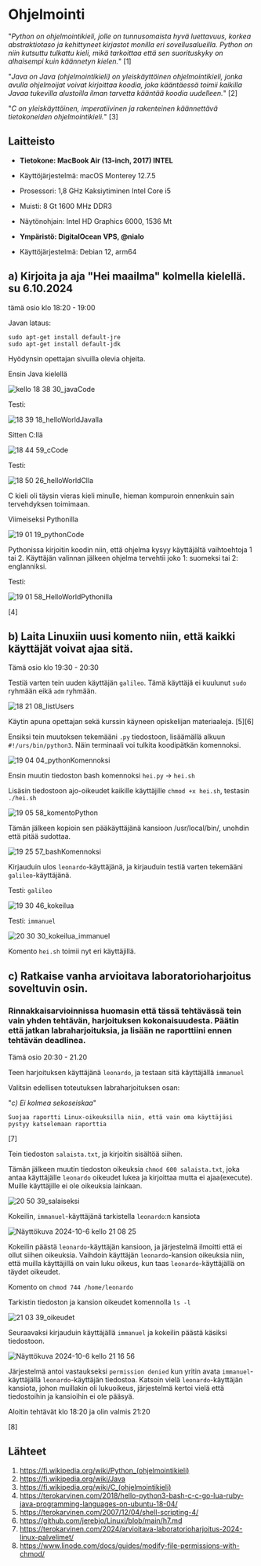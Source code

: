 # Ohjelmointi

"_Python on ohjelmointikieli, jolle on tunnusomaista hyvä luettavuus, korkea abstraktiotaso ja kehittyneet kirjastot monilla eri sovellusalueilla. Python on niin kutsuttu tulkattu kieli, mikä tarkoittaa että sen suorituskyky on alhaisempi kuin käännetyn kielen._" [1]

"_Java on Java (ohjelmointikieli) on yleiskäyttöinen ohjelmointikieli, jonka avulla ohjelmoijat voivat kirjoittaa koodia, joka kääntäessä toimii kaikilla Javaa tukevilla alustoilla ilman tarvetta kääntää koodia uudelleen._" [2]

"_C on yleiskäyttöinen, imperatiivinen ja rakenteinen käännettävä tietokoneiden ohjelmointikieli._" [3]

## Laitteisto

- **Tietokone: MacBook Air (13-inch, 2017) INTEL**
- Käyttöjärjestelmä: macOS Monterey 12.7.5
- Prosessori: 1,8 GHz Kaksiytiminen Intel Core i5
- Muisti: 8 Gt 1600 MHz DDR3
- Näytönohjain: Intel HD Graphics 6000, 1536 Mt

- **Ympäristö: DigitalOcean VPS, @nialo**
- Käyttöjärjestelmä: Debian 12, arm64

## a) Kirjoita ja aja "Hei maailma" kolmella kielellä. su 6.10.2024

tämä osio klo 18:20 - 19:00

Javan lataus:

    sudo apt-get install default-jre
    sudo apt-get install default-jdk

Hyödynsin opettajan sivuilla olevia ohjeita.

Ensin Java kielellä

![kello 18 38 30_javaCode](https://github.com/user-attachments/assets/b6969e0e-b655-4b0b-8d1e-f333cae238ff)

Testi:

![18 39 18_helloWorldJavalla](https://github.com/user-attachments/assets/fd175348-9bf0-4002-a397-4cddf37ae2d7)

Sitten C:llä

![18 44 59_cCode](https://github.com/user-attachments/assets/b06b0341-886d-4f09-8447-42ef7b34ce69)

Testi:

![18 50 26_helloWorldClla](https://github.com/user-attachments/assets/b6a0aaa6-8366-43f1-96ed-c301184e90e5)

C kieli oli täysin vieras kieli minulle, hieman kompuroin ennenkuin sain tervehdyksen toimimaan.

Viimeiseksi Pythonilla

![19 01 19_pythonCode](https://github.com/user-attachments/assets/f6724f06-e81f-4a26-9837-9fc4c3a3f030)

Pythonissa kirjoitin koodin niin, että ohjelma kysyy käyttäjältä vaihtoehtoja 1 tai 2. Käyttäjän valinnan jälkeen ohjelma tervehtii joko 1: suomeksi tai 2: englanniksi.

Testi:

![19 01 58_HelloWorldPythonilla](https://github.com/user-attachments/assets/67c505b1-25eb-43d8-896d-b6252548d0c1)

[4]

## b) Laita Linuxiin uusi komento niin, että kaikki käyttäjät voivat ajaa sitä.

Tämä osio klo 19:30 - 20:30

Testiä varten tein uuden käyttäjän `galileo`. Tämä käyttäjä ei kuulunut `sudo` ryhmään eikä `adm` ryhmään.

![18 21 08_listUsers](https://github.com/user-attachments/assets/d1f1c529-e8ee-426f-b974-ea744f9c2b27)

Käytin apuna opettajan sekä kurssin käyneen opiskelijan materiaaleja. [5][6]

Ensiksi tein muutoksen tekemääni `.py` tiedostoon, lisäämällä alkuun `#!/urs/bin/python3`. Näin terminaali voi tulkita koodipätkän komennoksi.

![19 04 04_pythonKomennoksi](https://github.com/user-attachments/assets/767b74f0-3462-413e-a79a-c324d1da6d85)

Ensin muutin tiedoston bash komennoksi `hei.py` -> `hei.sh`

Lisäsin tiedostoon ajo-oikeudet kaikille käyttäjille `chmod +x hei.sh`, testasin `./hei.sh`

![19 05 58_komentoPython](https://github.com/user-attachments/assets/ff2ba8f7-de49-46f0-afe0-54d3291dfe61)

Tämän jälkeen kopioin sen pääkäyttäjänä kansioon /usr/local/bin/, unohdin että pitää sudottaa.

![19 25 57_bashKomennoksi](https://github.com/user-attachments/assets/93486179-535a-463c-8b34-60062ed8809d)

Kirjauduin ulos `leonardo`-käyttäjänä, ja kirjauduin testiä varten tekemääni `galileo`-käyttäjänä.

Testi: `galileo`

![19 30 46_kokeilua](https://github.com/user-attachments/assets/6d1622af-cc81-4248-b22b-c2484804241b)

Testi: `immanuel`

![20 30 30_kokeilua_immanuel](https://github.com/user-attachments/assets/cd4bc8ff-75ca-449b-bc81-2a27fe6b593e)


Komento `hei.sh` toimii nyt eri käyttäjillä.

## c) Ratkaise vanha arvioitava laboratorioharjoitus soveltuvin osin.

### Rinnakkaisarvioinnissa huomasin että tässä tehtävässä tein vain yhden tehtävän, harjoituksen kokonaisuudesta. Päätin että jatkan labraharjoituksia, ja lisään ne raporttiini ennen tehtävän deadlinea.

Tämä osio 20:30 - 21.20

Teen harjoituksen käyttäjänä `leonardo`, ja testaan sitä käyttäjällä `immanuel`

Valitsin edellisen toteutuksen labraharjoituksen osan:

"_c) Ei kolmea sekoseiskaa_"

    Suojaa raportti Linux-oikeuksilla niin, että vain oma käyttäjäsi pystyy katselemaan raporttia

[7]

Tein tiedoston `salaista.txt`, ja kirjoitin sisältöä siihen.

Tämän jälkeen muutin tiedoston oikeuksia `chmod 600 salaista.txt`, joka antaa käyttäjälle `leonardo` oikeudet lukea ja kirjoittaa mutta ei ajaa(execute). Muille käyttäjille ei ole oikeuksia lainkaan.

![20 50 39_salaiseksi](https://github.com/user-attachments/assets/110ea56d-1141-4158-ae64-63125b995b0f)

Kokeilin, `immanuel`-käyttäjänä tarkistella `leonardo`:n kansiota

![Näyttökuva 2024-10-6 kello 21 08 25](https://github.com/user-attachments/assets/1306e66b-6827-4cc0-aa46-174e31de2302)

Kokeilin päästä `leonardo`-käyttäjän kansioon, ja järjestelmä ilmoitti että ei ollut siihen oikeuksia. Vaihdoin käyttäjän `leonardo`-kansion oikeuksia niin, että muilla käyttäjillä on vain luku oikeus, kun taas `leonardo`-käyttäjällä on täydet oikeudet.

Komento on `chmod 744 /home/leonardo`

Tarkistin tiedoston ja kansion oikeudet komennolla `ls -l`

![21 03 39_oikeudet](https://github.com/user-attachments/assets/fd4bc445-c2bd-469f-9b2b-696f242a80c3)

Seuraavaksi kirjauduin käyttäjällä `immanuel` ja kokeilin päästä käsiksi tiedostoon.

![Näyttökuva 2024-10-6 kello 21 16 56](https://github.com/user-attachments/assets/756c22a8-5969-4944-80bf-2c05166a0822)

Järjestelmä antoi vastaukseksi `permission denied` kun yritin avata `immanuel`-käyttäjällä `leonardo`-käyttäjän tiedostoa. Katsoin vielä `leonardo`-käyttäjän kansiota, johon muillakin oli lukuoikeus, järjestelmä kertoi vielä että tiedostoihin ja kansioihin ei ole pääsyä.

Aloitin tehtävät klo 18:20 ja olin valmis 21:20

[8]

## Lähteet

1. https://fi.wikipedia.org/wiki/Python_(ohjelmointikieli)
2. https://fi.wikipedia.org/wiki/Java
3. https://fi.wikipedia.org/wiki/C_(ohjelmointikieli)
4. https://terokarvinen.com/2018/hello-python3-bash-c-c-go-lua-ruby-java-programming-languages-on-ubuntu-18-04/
5. https://terokarvinen.com/2007/12/04/shell-scripting-4/
6. https://github.com/jerebjo/Linuxi/blob/main/h7.md
7. https://terokarvinen.com/2024/arvioitava-laboratorioharjoitus-2024-linux-palvelimet/
8. https://www.linode.com/docs/guides/modify-file-permissions-with-chmod/
